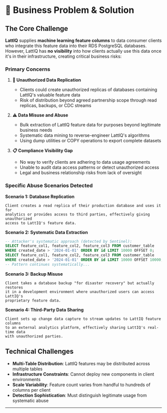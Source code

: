 # 🎯 Business Problem & Solution

## The Core Challenge

**LattIQ** supplies **machine learning feature columns** to data consumer clients who integrate this feature data into their RDS PostgreSQL databases. However, LattIQ has **no visibility** into how clients actually use this data once it's in their infrastructure, creating critical business risks:

### Primary Concerns

1. **🔄 Unauthorized Data Replication**

   - Clients could create unauthorized replicas of databases containing LattIQ's valuable feature data
   - Risk of distribution beyond agreed partnership scope through read replicas, backups, or CDC streams

2. **⚠️ Data Misuse and Abuse**

   - Bulk extraction of LattIQ feature data for purposes beyond legitimate business needs
   - Systematic data mining to reverse-engineer LattIQ's algorithms
   - Using dump utilities or COPY operations to export complete datasets

3. **📋 Compliance Visibility Gap**
   - No way to verify clients are adhering to data usage agreements
   - Unable to audit data access patterns or detect unauthorized access
   - Legal and business relationship risks from lack of oversight

### Specific Abuse Scenarios Detected

**Scenario 1: Database Replication**

```
Client creates a read replica of their production database and uses it for
analytics or provides access to third parties, effectively giving unauthorized
access to LattIQ's feature data.
```

**Scenario 2: Systematic Data Extraction**

```sql
-- Attacker's systematic approach (detected by Sentinel):
SELECT feature_col1, feature_col2, feature_col3 FROM customer_table
WHERE created_date > '2024-01-01' ORDER BY id LIMIT 10000 OFFSET 0;
SELECT feature_col1, feature_col2, feature_col3 FROM customer_table
WHERE created_date > '2024-01-01' ORDER BY id LIMIT 10000 OFFSET 10000;
-- Pattern continues systematically...
```

**Scenario 3: Backup Misuse**

```
Client takes a database backup "for disaster recovery" but actually restores
it in a development environment where unauthorized users can access LattIQ's
proprietary feature data.
```

**Scenario 4: Third-Party Data Sharing**

```
Client sets up change data capture to stream updates to LattIQ feature columns
to an external analytics platform, effectively sharing LattIQ's real-time data
with unauthorized parties.
```

## Technical Challenges

- **Multi-Table Distribution**: LattIQ features may be distributed across multiple tables
- **Infrastructure Constraints**: Cannot deploy new components in client environments
- **Scale Variability**: Feature count varies from handful to hundreds of columns per client
- **Detection Sophistication**: Must distinguish legitimate usage from systematic abuse

---
